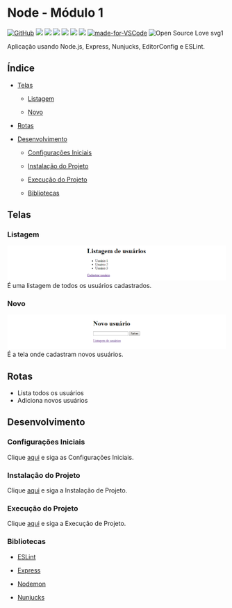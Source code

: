 # Node - Módulo 1

[![GitHub](https://img.shields.io/github/license/mashape/apistatus.svg)](https://github.com/osvaldokalvaitir/node-modulo1/blob/master/LICENSE)
![](https://img.shields.io/github/package-json/v/osvaldokalvaitir/node-modulo1.svg)
![](https://img.shields.io/github/last-commit/osvaldokalvaitir/node-modulo1.svg?color=red)
![](https://img.shields.io/github/languages/top/osvaldokalvaitir/node-modulo1.svg?color=yellow)
![](https://img.shields.io/github/languages/count/osvaldokalvaitir/node-modulo1.svg?color=lightgrey)
![](https://img.shields.io/github/languages/code-size/osvaldokalvaitir/node-modulo1.svg)
![](https://img.shields.io/github/repo-size/osvaldokalvaitir/node-modulo1.svg?color=blueviolet)
[![made-for-VSCode](https://img.shields.io/badge/Made%20for-VSCode-1f425f.svg)](https://code.visualstudio.com/)
![Open Source Love svg1](https://badges.frapsoft.com/os/v1/open-source.svg?v=103)

Aplicação usando Node.js, Express, Nunjucks, EditorConfig e ESLint.

## Índice

- [Telas](#telas)

  - [Listagem](#listagem)

  - [Novo](#novo)
  
- [Rotas](#rotas)  

- [Desenvolvimento](#desenvolvimento)

  - [Configurações Iniciais](#configurações-iniciais)

  - [Instalação do Projeto](#instalação-do-projeto)

  - [Execução do Projeto](#execução-do-projeto)

  - [Bibliotecas](#bibliotecas)

## Telas

### Listagem

![List](/assets/list.png)
É uma listagem de todos os usuários cadastrados.

### Novo

![New](/assets/new.png)
É a tela onde cadastram novos usuários.

## Rotas

- Lista todos os usuários
- Adiciona novos usuários

## Desenvolvimento

### Configurações Iniciais

Clique [aqui](https://github.com/osvaldokalvaitir/projects-settings/blob/master/README.md) e siga as Configurações Iniciais.

### Instalação do Projeto

Clique [aqui](https://github.com/osvaldokalvaitir/projects-settings/blob/master/nodejs/nodejs.md) e siga a Instalação de Projeto.

### Execução do Projeto

Clique [aqui](https://github.com/osvaldokalvaitir/projects-settings/blob/master/nodejs/nodejs.md) e siga a Execução de Projeto.

### Bibliotecas

- [ESLint](https://github.com/osvaldokalvaitir/projects-settings/blob/master/nodejs/libs/eslint.md)

- [Express](https://github.com/osvaldokalvaitir/projects-settings/blob/master/nodejs/libs/express.md)

- [Nodemon](https://github.com/osvaldokalvaitir/projects-settings/blob/master/nodejs/libs/nodemon.md)

- [Nunjucks](https://github.com/osvaldokalvaitir/projects-settings/blob/master/nodejs/libs/nunjucks.md)

